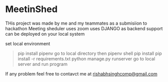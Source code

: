 # MeetinShed


THis project was made by me and my teammates as a submisiion to hackathon 
  Meeting sheduler uses zoom
  uses DJANGO as backend support 
  can be deployed on your local system
  
  
  set local environment
  >pip install pipenv
  go to local directory then
  >pipenv shell
  >pip install 
  >pip install -r requirements.txt
  >python manage.py runserver
  go to local server and run program
  
  If any problem feel free to contavct me at rishabhsinghcomp@gmail.com
